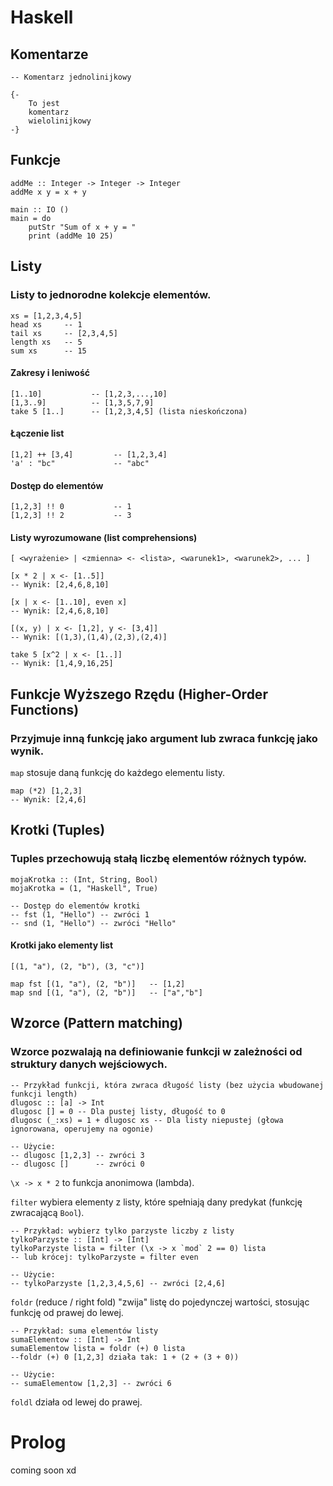 # Haskell
## Komentarze
```
-- Komentarz jednolinijkowy

{-
    To jest
    komentarz
    wielolinijkowy
-}
```

## Funkcje
```
addMe :: Integer -> Integer -> Integer
addMe x y = x + y

main :: IO ()
main = do
    putStr "Sum of x + y = "
    print (addMe 10 25)
```

## Listy
### Listy to jednorodne kolekcje elementów.

```
xs = [1,2,3,4,5]
head xs     -- 1
tail xs     -- [2,3,4,5]
length xs   -- 5
sum xs      -- 15
```
#### Zakresy i leniwość
```
[1..10]           -- [1,2,3,...,10]
[1,3..9]          -- [1,3,5,7,9]
take 5 [1..]      -- [1,2,3,4,5] (lista nieskończona)
```
#### Łączenie list
```
[1,2] ++ [3,4]         -- [1,2,3,4]
'a' : "bc"             -- "abc"
```
#### Dostęp do elementów
```
[1,2,3] !! 0           -- 1
[1,2,3] !! 2           -- 3
```
#### Listy wyrozumowane (list comprehensions)
```
[ <wyrażenie> | <zmienna> <- <lista>, <warunek1>, <warunek2>, ... ]

[x * 2 | x <- [1..5]]
-- Wynik: [2,4,6,8,10]

[x | x <- [1..10], even x]
-- Wynik: [2,4,6,8,10]

[(x, y) | x <- [1,2], y <- [3,4]]
-- Wynik: [(1,3),(1,4),(2,3),(2,4)]

take 5 [x^2 | x <- [1..]]
-- Wynik: [1,4,9,16,25]
```

## Funkcje Wyższego Rzędu (Higher-Order Functions)
### Przyjmuje inną funkcję jako argument lub zwraca funkcję jako wynik.
`map` stosuje daną funkcję do każdego elementu listy.
```
map (*2) [1,2,3]
-- Wynik: [2,4,6]
```

## Krotki (Tuples)
### Tuples przechowują stałą liczbę elementów różnych typów.
```
mojaKrotka :: (Int, String, Bool)
mojaKrotka = (1, "Haskell", True)

-- Dostęp do elementów krotki
-- fst (1, "Hello") -- zwróci 1
-- snd (1, "Hello") -- zwróci "Hello"
```
#### Krotki jako elementy list
```
[(1, "a"), (2, "b"), (3, "c")]

map fst [(1, "a"), (2, "b")]   -- [1,2]
map snd [(1, "a"), (2, "b")]   -- ["a","b"]
```

## Wzorce (Pattern matching)
### Wzorce pozwalają na definiowanie funkcji w zależności od struktury danych wejściowych.
```
-- Przykład funkcji, która zwraca długość listy (bez użycia wbudowanej funkcji length)
dlugosc :: [a] -> Int
dlugosc [] = 0 -- Dla pustej listy, długość to 0
dlugosc (_:xs) = 1 + dlugosc xs -- Dla listy niepustej (głowa ignorowana, operujemy na ogonie)

-- Użycie:
-- dlugosc [1,2,3] -- zwróci 3
-- dlugosc []      -- zwróci 0
```

`\x -> x * 2` to funkcja anonimowa (lambda).

`filter` wybiera elementy z listy, które spełniają dany predykat (funkcję zwracającą `Bool`).
```
-- Przykład: wybierz tylko parzyste liczby z listy
tylkoParzyste :: [Int] -> [Int]
tylkoParzyste lista = filter (\x -> x `mod` 2 == 0) lista
-- lub krócej: tylkoParzyste = filter even

-- Użycie:
-- tylkoParzyste [1,2,3,4,5,6] -- zwróci [2,4,6]
```
`foldr` (reduce / right fold) "zwija" listę do pojedynczej wartości, stosując funkcję od prawej do lewej.
```
-- Przykład: suma elementów listy
sumaElementow :: [Int] -> Int
sumaElementow lista = foldr (+) 0 lista
--foldr (+) 0 [1,2,3] działa tak: 1 + (2 + (3 + 0))

-- Użycie:
-- sumaElementow [1,2,3] -- zwróci 6
```
`foldl` działa od lewej do prawej.

# Prolog
coming soon xd
